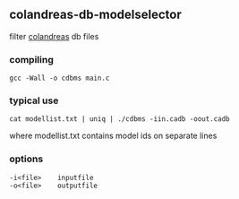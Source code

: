 
## colandreas-db-modelselector

filter [colandreas](https://github.com/Pottus/ColAndreas) db files

### compiling

```
gcc -Wall -o cdbms main.c
```

### typical use
```
cat modellist.txt | uniq | ./cdbms -iin.cadb -oout.cadb
```

where modellist.txt contains model ids on separate lines

### options

```
-i<file>    inputfile
-o<file>    outputfile
```


